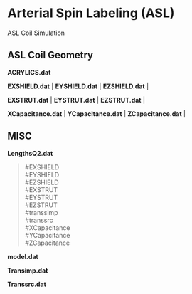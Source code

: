 # Arterial Spin Labeling (ASL) 
ASL Coil Simulation

## ASL Coil Geometry

**ACRYLICS.dat**

**EXSHIELD.dat** |
**EYSHIELD.dat** |
**EZSHIELD.dat** |

**EXSTRUT.dat** |
**EYSTRUT.dat** |
**EZSTRUT.dat** |

**XCapacitance.dat** |
**YCapacitance.dat** |
**ZCapacitance.dat** |

## MISC

**LengthsQ2.dat** 

> #EXSHIELD <br>#EYSHIELD <br>#EZSHIELD <br>#EXSTRUT <br>#EYSTRUT <br>#EZSTRUT <br>#transsimp <br>#transsrc 
<br>#XCapacitance <br>#YCapacitance <br>#ZCapacitance

**model.dat**

**Transimp.dat**

**Transsrc.dat**




